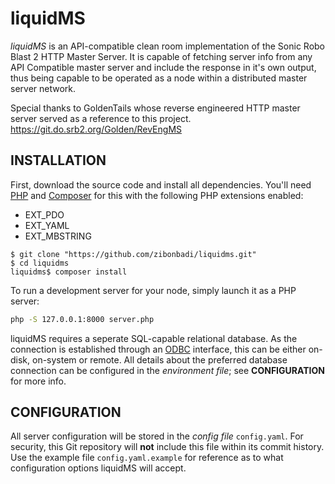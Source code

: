 liquidMS
========

*liquidMS* is an API-compatible clean room implementation of the Sonic Robo
Blast 2 HTTP Master Server. It is capable of fetching server info from any
API Compatible master server and include the response in it's own output,
thus being capable to be operated as a node within a distributed master
server network.

Special thanks to GoldenTails whose reverse engineered HTTP master server
served as a reference to this project.  
<https://git.do.srb2.org/Golden/RevEngMS>

INSTALLATION
------------

First, download the source code and install all dependencies.  You'll need
[PHP] and [Composer] for this with the following PHP extensions enabled:

- EXT_PDO
- EXT_YAML
- EXT_MBSTRING

[PHP]: <https://www.php.net/>
[Composer]: <https://getcomposer.org/doc/00-intro.md>

```
$ git clone "https://github.com/zibonbadi/liquidms.git"
$ cd liquidms
liquidms$ composer install
```

To run a development server for your node, simply launch it as a PHP server:

```Bash
php -S 127.0.0.1:8000 server.php
```

liquidMS requires a seperate SQL-capable relational database. As the
connection is established through an [ODBC] interface, this can be either
on-disk, on-system or remote.  All details about the preferred database
connection can be configured in the *environment file*; see
__CONFIGURATION__ for more info.

[ODBC]: <https://en.wikipedia.org/w/index.php?title=Open_Database_Connectivity&oldid=1044732966> "ODBC - Wikipedia"


CONFIGURATION
-------------

All server configuration will be stored in the *config file*
`config.yaml`. For security, this Git repository will **not** include this
file within its commit history. Use the example file `config.yaml.example` for
reference as to what configuration options liquidMS will accept. 
